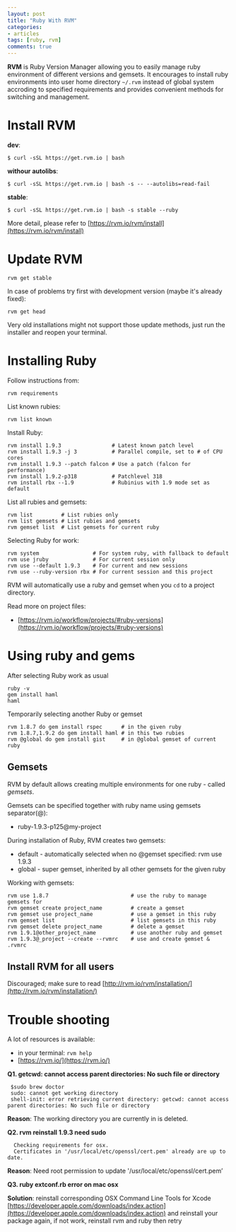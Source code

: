 ```yaml
---
layout: post
title: "Ruby With RVM"
categories: 
- articles
tags: [ruby, rvm]
comments: true
---
```


__RVM__ is Ruby Version Manager allowing you to easily manage ruby environment of different versions and gemsets. It encourages to install ruby environments into user home directory `~/.rvm` instead of global system accroding to specified requirements and provides convenient methods for switching and management.

Install RVM
============

__dev__: 
    
    $ curl -sSL https://get.rvm.io | bash

__withour autolibs__: 
    
    $ curl -sSL https://get.rvm.io | bash -s -- --autolibs=read-fail

__stable__: 
  
    $ curl -sSL https://get.rvm.io | bash -s stable --ruby

More detail, please refer to [https://rvm.io/rvm/install](https://rvm.io/rvm/install)


Update RVM
==========

    rvm get stable

In case of problems try first with development version
(maybe it's already fixed):

    rvm get head

Very old installations might not support those update methods, just run the installer and reopen your terminal.


Installing Ruby
===============

Follow instructions from:

    rvm requirements

List known rubies:

    rvm list known

Install Ruby:

    rvm install 1.9.3                # Latest known patch level
    rvm install 1.9.3 -j 3           # Parallel compile, set to # of CPU cores
    rvm install 1.9.3 --patch falcon # Use a patch (falcon for performance)
    rvm install 1.9.2-p318           # Patchlevel 318
    rvm install rbx --1.9            # Rubinius with 1.9 mode set as default

List all rubies and gemsets:

    rvm list         # List rubies only
    rvm list gemsets # List rubies and gemsets
    rvm gemset list  # List gemsets for current ruby

Selecting Ruby for work:

    rvm system                 # For system ruby, with fallback to default 
    rvm use jruby              # For current session only
    rvm use --default 1.9.3    # For current and new sessions
    rvm use --ruby-version rbx # For current session and this project

RVM will automatically use a ruby and gemset when you `cd` to a project directory.

Read more on project files:

- [https://rvm.io/workflow/projects/#ruby-versions](https://rvm.io/workflow/projects/#ruby-versions)

Using ruby and gems
====================

After selecting Ruby work as usual

    ruby -v
    gem install haml
    haml

Temporarily selecting another Ruby or gemset

    rvm 1.8.7 do gem install rspec      # in the given ruby
    rvm 1.8.7,1.9.2 do gem install haml # in this two rubies
    rvm @global do gem install gist     # in @global gemset of current ruby

Gemsets
-------

RVM by default allows creating multiple environments for one ruby - called *gemsets*.

Gemsets can be specified together with ruby name using gemsets separator(@):

- ruby-1.9.3-p125@my-project

During installation of Ruby, RVM creates two gemsets:

- default - automatically selected when no @gemset specified: rvm use 1.9.3
- global  - super gemset, inherited by all other gemsets for the given ruby

Working with gemsets:

    rvm use 1.8.7                          # use the ruby to manage gemsets for
    rvm gemset create project_name         # create a gemset
    rvm gemset use project_name            # use a gemset in this ruby
    rvm gemset list                        # list gemsets in this ruby
    rvm gemset delete project_name         # delete a gemset
    rvm 1.9.1@other_project_name           # use another ruby and gemset
    rvm 1.9.3@_project --create --rvmrc    # use and create gemset & .rvmrc

Install RVM for all users
--------------------------
Discouraged; make sure to read [http://rvm.io/rvm/installation/](http://rvm.io/rvm/installation/)

Trouble shooting
================
A lot of resources is available:

- in your terminal: `rvm help`
- [https://rvm.io/](https://rvm.io/)

__Q1. getcwd: cannot access parent directories: No such file or directory__
 
     $sudo brew doctor
     sudo: cannot get working directory
     shell-init: error retrieving current directory: getcwd: cannot access parent directories: No such file or directory 

  __Reason__: The working directory you are currently in is deleted.

__Q2. rvm reinstall 1.9.3 need sudo__

      Checking requirements for osx.
      Certificates in '/usr/local/etc/openssl/cert.pem' already are up to date.

  __Reason__: Need root permission to update '/usr/local/etc/openssl/cert.pem’ 

__Q3. ruby extconf.rb error on mac osx__

  __Solution__: reinstall corresponding OSX Command Line Tools for Xcode [https://developer.apple.com/downloads/index.action](https://developer.apple.com/downloads/index.action) and reinstall your package again, if not work, reinstall rvm and ruby then retry
